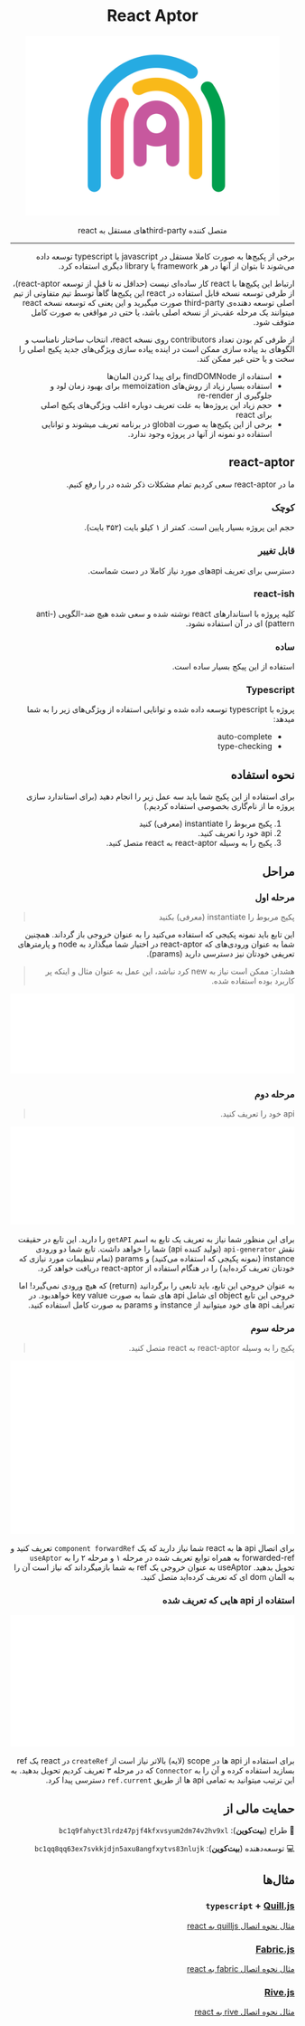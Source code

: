 <div dir="rtl">
<h1 align="center">React Aptor</h1>
<p align="center"><img src="../assets/logo.svg" width="450"></p>
<p align="center">متصل کننده third-partyهای مستقل به react</p>

---

برخی از پکیج‌ها به صورت کاملا مستقل در javascript یا typescript توسعه داده می‌شوند تا بتوان از آنها در هر framework یا library دیگری استفاده کرد.

ارتباط این پکیچ‌ها با react کار ساده‌ای نیست (حداقل نه تا قبل از توسعه react-aptor)، از طرفی
توسعه نسخه قابل استفاده در react این پکیج‌ها گاهاً توسط تیم متفاوتی از تیم اصلی توسعه دهنده‌ی third-party صورت میگیرید و این یعنی که توسعه
نسخه react میتوانند یک مرحله عقب‌تر از نسخه اصلی باشد، یا حتی در مواقغی به صورت کامل متوقف شود.

از طرفی کم بودن تعداد contributors روی نسخه react، انتخاب ساختار نامناسب و الگو‌های بد پیاده سازی ممکن است در اینده پیاده سازی ویژگی‌های جدید پکیج اصلی را سخت و یا حتی غیر ممکن کند.

- استفاده از findDOMNode برای پیدا کردن المان‌ها
- استفاده بسیار زیاد از روش‌های memoization برای بهبود زمان لود و جلوگیری از re-render
- حجم زیاد این پروژه‌ها به علت تعریف دوباره اغلب ویژگی‌های پکیچ اصلی برای react
- برخی از این پکیج‌ها به صورت global در برنامه تعریف میشوند و توانایی استفاده دو نمونه از آنها در پروژه وجود ندارد.

## react-aptor

ما در react-aptor سعی کردیم تمام مشکلات ذکر شده در را رفع کنیم.

### کوچک

حجم این پروژه بسیار پایین است. کمتر از ۱ کیلو بایت (۳۵۲ بایت).

### قابل تغییر

دسترسی برای تعریف apiهای مورد نیاز کاملا در دست شماست.

### react-ish

کلیه پروژه با استاندار‌های react نوشته شده و سعی شده هیچ ضد-الگویی (anti-pattern) ای در آن استفاده نشود.

### ساده

استفاده از این پیکج بسیار ساده است.

### Typescript

پروژه با typescript توسعه داده شده و توانایی استفاده از ویژگی‌های زیر را به شما میدهد:

- auto-complete
- type-checking

## نحوه استفاده

برای استفاده از این پکیج شما باید سه عمل زیر را انجام دهید
(برای استاندارد سازی پروژه ما از نام‌گاری بخصوصی استفاده کردیم.)

1. پکیج مربوط را instantiate (معرفی) کنید
2. api خود را تعریف کنید.
3. پکیج را به وسیله react-aptor به react متصل کنید.

## مراحل

### مرحله اول

> پکیج مربوط را instantiate (معرفی) بکنید

این تابع باید نمونه پکیجی که استفاده می‌کنید را به عنوان خروجی باز گرداند. همچنین شما به عنوان ورودی‌های که react-aptor در اختیار شما میگذارد به node و پارمتر‌های تعریفی خودتان نیز دسترسی دارید (params).

> هشدار: ممکن است نیاز به new کرد نباشد، این عمل به عنوان مثال و اینکه پر کاربرد بوده استفاده شده.

<p align="center"><img src="../assets/construct.svg" ></p>

### مرحله دوم

> api خود را تعریف کنید.

<p align="center"><img src="../assets/api.svg" ></p>

برای این منظور شما نیاز به تعریف یک تابع به اسم `getAPI` را دارید. این تابع در حقیقت نقش `api-generator` (تولید کننده api) شما را خواهد داشت.
تابع شما دو ورودی‌ instance (نمونه پکیجی که استفاده می‌کنید) و params (تمام تنظیمات مورد نیازی که خودتان تعریف کرده‌اید) را در هنگام استفاده از react-aptor دریافت خواهد کرد.

به عنوان خروحی این تابع، باید تابعی را برگردانید (return) که
هیچ ورودی نمی‌گیرد! اما خروحی این تابع object ای شامل api های شما به صورت key value خواهد‌بود.
در تعرایف api های خود میتوانید از instance و params به صورت کامل استفاده کنید.

### مرحله سوم

> پکیج را به وسیله react-aptor به react متصل کنید.

<p align="center"><img src="../assets/connector.svg"></p>

برای اتصال api ها به react شما نیاز دارید که یک `component
forwardRef` تعریف کنید و forwarded-ref به همراه توابع تعریف شده در مرحله ۱ و مرحله ۲ را به `useAptor` تحویل بدهید. useAptor به عنوان خروجی یک ref به شما باز‌میگرداند که نیاز است آن را به المان dom ای که تعریف کرده‌اید متصل کنید.

### استفاده از api هایی که تعریف شده

<p align="center"><img src="../assets/usage.svg"></p>

برای استفاده از api ها در scope (لایه) بالاتر نیاز است از `createRef` در react  یک ref بسازید
استفاده کرده و آن را به `Connector` که در مرحله ۳ تعریف کردیم تحویل بدهید. به این ترتیب میتوانید به تمامی api ها از طریق `ref.current` دسترسی پیدا کرد.

## حمایت مالی از

🎨 طراح (**بیت‌کوین**):
`bc1q9fahyct3lrdz47pjf4kfxvsyum2dm74v2hv9xl`

💻 توسعه‌دهنده (**بیت‌کوین**):
`bc1qq8qq63ex7svkkjdjn5axu8angfxytvs83nlujk`

## مثال‌ها

### `typescript` + [Quill.js](https://github.com/quilljs/quill)

[مثال نحوه اتصال quilljs به react](https://codesandbox.io/s/react-aptor--quill-iqwcd)

### [Fabric.js](http://fabricjs.com/)

[مثال نحوه اتصال fabric به react](https://codesandbox.io/s/react-aptor--fabric-hp50c)

### [Rive.js](https://rive.app)

[مثال نحوه اتصال rive به react](https://stackblitz.com/edit/react-aptor-rivejs)

</div>
